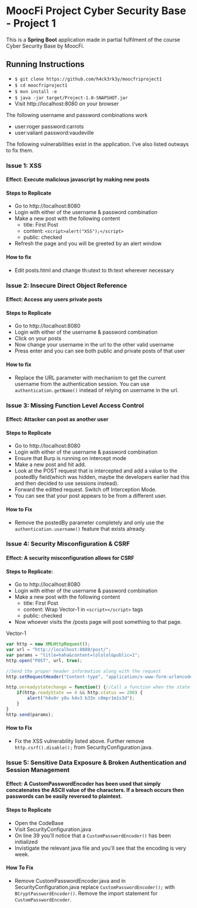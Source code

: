 # MoocFi Project Cyber Security Base - Project 1

This is a **Spring Boot** application made in partial fulfilment of the course Cyber Security Base by MoocFi.

## Running Instructions

- `$ git clone https://github.com/h4ck3rk3y/moocfriproject1`
- `$ cd moocfriproject1`
- `$ mvn install -e`
- `$ java -jar target/Project-1.0-SNAPSHOT.jar`
- Visit http://localhost:8080 on your browser

The following username and password combinations work

- user:roger password:carrots
- user:valiant password:vaudeville

The following vulnerabilities exist in the application. I've also listed outways to fix them.

### Issue 1: XSS
#### Effect: Execute malicious javascript by making new posts
#### Steps to Replicate

- Go to http://localhost:8080
- Login with either of the username & password combination
- Make a new post with the following content
    + title: First Post
    + content: `<script>alert("XSS");</script>`
    + public: checked
- Refresh the page and you will be greeted by an alert window

#### How to fix
- Edit posts.html and change th:utext to th:text wherever necessary

### Issue 2: Insecure Direct Object Reference
#### Effect: Access any users private posts
#### Steps to Replicate

- Go to http://localhost:8080
- Login with either of the username & password combination
- Click on your posts
- Now change your username in the url to the other valid username
- Press enter and you can see both public and private posts of that user

#### How to fix
- Replace the URL parameter with mechanism to get the current username from the authentication session. You can use `authentication.getName()` instead of relying on username in the url.

### Issue 3: Missing Function Level Access Control
#### Effect: Attacker can post as another user
#### Steps to Replicate

- Go to http://localhost:8080
- Login with either of the username & password combination
- Ensure that Burp is running on intercept mode
- Make a new post and hit add.
- Look at the POST request that is intercepted and add a value to the postedBy field(which was hidden, maybe the developers earlier had this and then decided to use sessions instead).
- Forward the editted request. Switch off Interception Mode.
- You can see that your post appears to be from a different user.

#### How to Fix


- Remove the postedBy parameter completely and only use the `authentication.username()` feature that exists already.

### Issue 4: Security Misconfiguration & CSRF
#### Effect: A security misconfiguration allows for CSRF
#### Steps to Replicate:

- Go to http://localhost:8080
- Login with either of the username & password combination
- Make a new post with the following content
    + title: First Post
    + content: Wrap Vector-1 in `<script></script>` tags
    + public: checked
- Now whoever visits the /posts page will post something to that page.

Vector-1
~~~javascript
var http = new XMLHttpRequest();
var url = "http://localhost:8080/post/";
var params = "title=haha&content=lololol&public=1";
http.open("POST", url, true);

//Send the proper header information along with the request
http.setRequestHeader("Content-type", "application/x-www-form-urlencoded");

http.onreadystatechange = function() {//Call a function when the state changes.
    if(http.readyState == 4 && http.status == 200) {
        alert("h4x0r y0u h4v3 b33n c0mpr1m1s3d");
    }
}
http.send(params);
~~~

#### How to Fix
- Fix the XSS vulnerability listed above. Further remove `http.csrf().disable();` from SecurityConfiguration.java.

### Issue 5: Sensitive Data Exposure & Broken Authentication and Session Management
#### Effect: A CustomPasswordEncoder has been used that simply concatenates the ASCII value of the characters. If a breach occurs then passwords can be easily reversed to plaintext.
#### Steps to Replicate

- Open the CodeBase
- Visit SecurityConfiguration.java
- On line 39 you'll notice that a `CustomPasswordEncoder()` has been initialized
- Invistigate the relevant java file and you'll see that the encoding is very week.

#### How To Fix
- Remove CustomPasswordEncoder.java and in SecurityConfiguration.java replace `CustomPasswordEncoder();` with `BCryptPasswordEncoder()`. Remove the import statement for `CustomPasswordEncoder`.